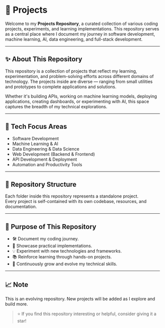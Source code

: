# 🚀 Projects

Welcome to my **Projects Repository**, a curated collection of various coding projects, experiments, and learning implementations. This repository serves as a central place where I document my journey in software development, machine learning, AI, data engineering, and full-stack development.

---

## ✨ About This Repository

This repository is a collection of projects that reflect my learning, experimentation, and problem-solving efforts across different domains of technology. The projects inside are diverse — ranging from small utilities and prototypes to complete applications and solutions.

Whether it's building APIs, working on machine learning models, deploying applications, creating dashboards, or experimenting with AI, this space captures the breadth of my technical explorations.

---

## 🧠 Tech Focus Areas

- Software Development
- Machine Learning & AI
- Data Engineering & Data Science
- Web Development (Backend & Frontend)
- API Development & Deployment
- Automation and Productivity Tools

---

## 📂 Repository Structure

Each folder inside this repository represents a standalone project.  
Every project is self-contained with its own codebase, resources, and documentation.

---

## 🚀 Purpose of This Repository

- 🛠️ Document my coding journey.
- 🎯 Showcase practical implementations.
- 💡 Experiment with new technologies and frameworks.
- 📚 Reinforce learning through hands-on projects.
- 🌱 Continuously grow and evolve my technical skills.

---

## 📈 Note

This is an evolving repository. New projects will be added as I explore and build more.

> ⭐️ If you find this repository interesting or helpful, consider giving it a star!
